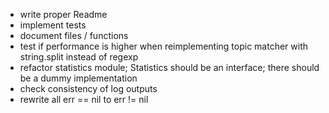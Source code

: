 * write proper Readme
* implement tests
* document files / functions
* test if performance is higher when reimplementing topic matcher with string.split instead of regexp
* refactor statistics module; Statistics should be an interface; there should be a dummy implementation
* check consistency of log outputs
* rewrite all err == nil to err != nil